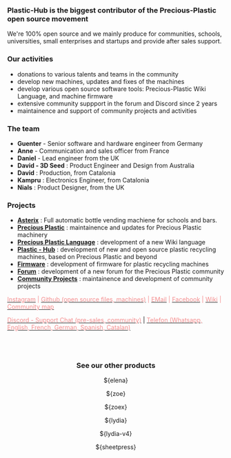 ### Plastic-Hub is the biggest contributor of the Precious-Plastic open source movement 

We're 100% open source and we mainly produce for communities, schools, universities, small enterprises and startups and provide after sales support.

### Our activities

- donations to various talents and teams in the community
- develop new machines, updates and fixes of the machines
- develop various open source software tools: Precious-Plastic Wiki Language, and machine firmware
- extensive community suppport in the forum and Discord since 2 years
- maintainence and support of community projects and activities

</hr>

### The team

- **Guenter** - Senior software and hardware engineer from Germany
- **Anne** - Communication and sales officer from France
- **Daniel** - Lead engineer from the UK
- **David - 3D Seed** : Product Engineer and Design from Australia
- **David** :  Production, from Catalonia
- **Kampru** : Electronics Engineer, from Catalonia
- **Nials** : Product Designer, from the UK

### Projects

- **[Asterix](https://github.com/plastic-hub/products/tree/master/products/asterix)** : Full automatic bottle vending machiene for schools and bars.
- **[Precious Plastic](https://github.com/plastic-hub/products)** : maintainence and updates for Precious Plastic machinery
- **[Precious Plastic Language](https://github.com/plastic-hub/lang)** : development of a new Wiki language
- **[Plastic - Hub](https://github.com/plastic-hub/products/tree/master/products/)** : development of new and open source plastic recycling machines, based on Precious Plastic and beyond
- **[Firmware](https://github.com/plastic-hub/firmware)** : development of firmware for plastic recycling machines
- **[Forum](https://forum.precious-plastic.org/)** : development of a new forum for the Precious Plastic community
- **[Community Projects](https://github.com/plastic-hub/products/tree/master/projects)** : maintainence and development of community projects





<p style="color:#f58d8e;">
    <a href="https://www.instagram.com/plastichubcat/"><span style="color:#f58d8e;">Instagram</span></a> | <a
        href="https://github.com/plastic-hub"><span style="color:#f58d8e;">Github (open source
            files, machines)</span></a> | <a href="mailto:mailto://cgoflyn@gmail.com"><span
            style="color:#f58d8e;">EMail</span></a> | <a href="https://www.facebook.com/plastichubcat"><span
            style="color:#f58d8e;">Facebook</span></a> | <a href="https://precious-plastic.org/library/machines/"><span
            style="color:#f58d8e;">Wiki</span></a> | <a href="https://community.preciousplastic.com/u/plastichub"><span
            style="color:#f58d8e;">Community map</span></a>
</p>
<p><a href="https://discord.gg/nVaNCs3"><span style="color:#f58d8e;">Discord - Support Chat (pre-sales,
            community)</span></a> | <a href="tel://0034666894789"><span style="color:#f58d8e;">Telefon (Whatsapp,
            English, French, German, Spanish, Catalan)</span></a>
</p>
<br>

<div style="padding:16px;text-align: center;">
    <h3> See our other products </h3>
    <div>
    <div class="ty-vendor-plans">
        <p style="flex-grow:1;position:relative;overflow:hidden;">
            ${elena}
        </p>
        <p style="flex-grow:1;position:relative;overflow:hidden;">
            ${zoe}
        </p>
        <p style="flex-grow:1;position:relative;overflow:hidden;">
            ${zoex}
        </p>
        <p style="flex-grow:1;position:relative;overflow:hidden;">
            ${lydia}
        </p>
        <p style="flex-grow:1;position:relative;overflow:hidden;">
            ${lydia-v4}
        </p>
        <p style="flex-grow:1;position:relative;overflow:hidden;">
            ${sheetpress}
        </p>
    </div>
    </div>
</div>

